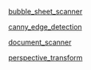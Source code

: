 [bubble_sheet_scanner](https://github.com/zxdefying/OpenCV_project/blob/master/bubble_sheet_scanner/bubble_sheet_scanner.ipynb)

[canny_edge_detection](https://github.com/zxdefying/OpenCV_project/tree/master/canny_edge_detection)

[document_scanner](https://github.com/zxdefying/OpenCV_project/tree/master/document_scanner)

[perspective_transform](https://github.com/zxdefying/OpenCV_project/tree/master/perspective_transform)


